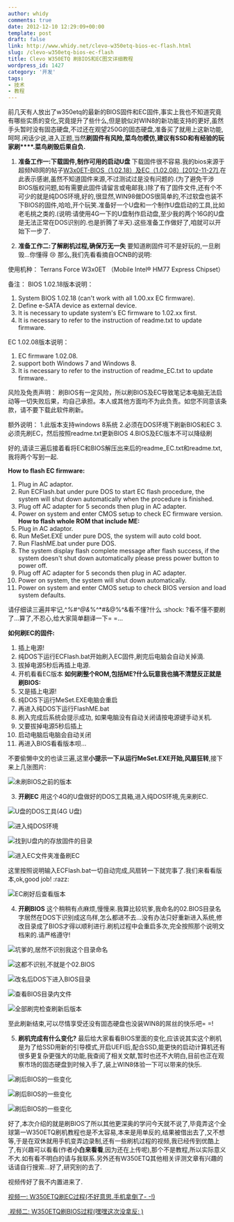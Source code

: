 ```yaml
---
author: whidy
comments: true
date: 2012-12-10 12:29:09+00:00
template: post
draft: false
link: http://www.whidy.net/clevo-w350etq-bios-ec-flash.html
slug: /clevo-w350etq-bios-ec-flash
title: Clevo W350ETQ 刷BIOS和EC图文详细教程
wordpress_id: 1427
category: '开发'
tags:
- 技术
- 教程
---
```


前几天有人放出了w350etq的最新的BIOS固件和EC固件,事实上我也不知道究竟有哪些实质的变化,究竟提升了些什么,但是貌似对WIN8的新功能支持的更好,虽然手头暂时没有固态硬盘,不过还在观望250G的固态硬盘,准备买了就用上这新功能,呵呵.闲话少说,进入正题,当然**刷固件有风险,菜鸟勿模仿,建议有SSD和有经验的玩家刷****.菜鸟刷毁后果自负.**



	
  1. **准备工作一:下载固件,制作可用的启动U盘**
下载固件很不容易.我的bios来源于超频NB网的帖子[W3x0ET-BIOS（1.02.18）及EC（1.02.08）[2012-11-27]](http://www.ocnb.cn/thread-11945-1-1.html),在此表示感谢,虽然不知道固件来源,不过测试过是没有问题的.(为了避免干涉BIOS版权问题,如有需要此固件请留言或电邮我.)除了有了固件文件,还有个不可少的就是纯DOS环境,好的,很显然,WIN98做DOS很简单的,不过软盘也装不下BIOS的固件,哈哈,开个玩笑.准备好一个U盘和一个制作U盘启动的工具,比如老毛桃之类的.(说明:请使用4G一下的U盘制作启动盘,至少我的两个16G的U盘是无法正常在DOS识别的.也是折腾了半天).这些准备工作做好了,咱就可以开始下一步了.

	
  2. **准备工作二:了解刷机过程,确保万无一失**
要知道刷固件可不是好玩的,一旦刷毁...你懂得 :cry: 那么,我们先看看摘自OCNB的说明:
<!-- more -->




使用机种： Terrans Force W3x0ET （Mobile Intel® HM77 Express Chipset）

备注：
BIOS 1.02.18版本说明：
1. System BIOS 1.02.18 (can't work with all 1.00.xx EC firmware).
2. Define e-SATA device as external device.
3. It is necessary to update system's EC firmware to 1.02.xx first.
4. It is necessary to refer to the instruction of readme.txt to update firmware.

EC 1.02.08版本说明：
1. EC firmware 1.02.08.
2. support both Windows 7 and Windows 8.
3. It is necessary to refer to the instruction of readme_EC.txt to update firmware..

风险及免责声明：
刷BIOS有一定风险，所以刷BIOS及EC导致笔记本电脑无法启动等一切失败后果，均自己承担。本人或其他方面均不为此负责。如您不同意该条款，请不要下载此软件刷新。

额外说明：
1.此版本支持windows 8系统
2.必须在DOS环境下刷新BIOS和EC
3.必须先刷EC，然后按照readme.txt更新BIOS
4.BIOS及EC版本不可以降级刷




好的,请读三遍后接着看将EC和BIOS解压出来后的readme_EC.txt和readme.txt,我将两个写到一起.


**How to flash EC firmware:**
1. Plug in AC adaptor.
2. Run ECFlash.bat under pure DOS to start EC flash procedure, the system will shut down automatically when the procedure is finished.
3. Plug off AC adapter for 5 seconds then plug in AC adapter.
4. Power on system and enter CMOS setup to check EC firmware version.
**How to flash whole ROM that include ME:**
1. Plug in AC adaptor.
2. Run MeSet.EXE under pure DOS, the system will auto cold boot.
3. Run FlashME.bat under pure DOS.
4. The system display flash complete message after flash success, if the system doesn't shut down automatically please press power button to power off.
5. Plug off AC adapter for 5 seconds then plug in AC adapter.
6. Power on system, the system will shut down automatically.
7. Power on system and enter CMOS setup to check BIOS version and load system defaults.


请仔细读三遍并牢记,^*%#^@&*%^*#&@%^&看不懂?什么 :shock: ?看不懂不要刷了...算了,不忍心,给大家简单翻译一下= =...


**如何刷EC的固件:**
1. 插上电源!
2. 纯DOS下运行ECFlash.bat开始刷入EC固件,刷完后电脑会自动关掉滴.
3. 拔掉电源5秒后再插上电源.
4. 开机看看EC版本
**如何刷整个ROM,包括ME?什么玩意我也搞不清楚反正就是刷BIOS:**
1. 又是插上电源!
2. 纯DOS下运行MeSet.EXE电脑会重启
3. 再进入纯DOS下运行FlashME.bat
4. 刷入完成后系统会提示成功, 如果电脑没有自动关闭请按电源键手动关机.
5. 又要拔掉电源5秒后插上
6. 启动电脑后电脑会自动关闭
7. 再进入BIOS看看版本呗...


不要偷懒中文的也读三遍,这里**小提示一下从运行MeSet.EXE开始,风扇狂转**,接下来上几张图片:

![未刷BIOS之前的版本](https://www.whidy.net/wp-content/uploads/2012/12/01biosInfo-1-400x300.jpg)

	
  3. **开刷EC**
用这个4G的U盘做好的DOS工具箱,进入纯DOS环境,先来刷EC.

![U盘的DOS工具(4G U盘)](https://www.whidy.net/wp-content/uploads/2012/12/02uTools-400x300.jpg)

![进入纯DOS环境](https://www.whidy.net/wp-content/uploads/2012/12/03pureDos-400x300.jpg)

![找到U盘内的存放固件的目录](https://www.whidy.net/wp-content/uploads/2012/12/04dosDirError-400x300.jpg)

![进入EC文件夹准备刷EC](https://www.whidy.net/wp-content/uploads/2012/12/05cdEc-400x300.jpg)

这里按照说明输入ECFlash.bat一切自动完成,风扇转一下就完事了.我们来看看版本,ok,good job! :razz:

![EC刷好后查看版本](https://www.whidy.net/wp-content/uploads/2012/12/06ecOk-400x300.jpg)

	
  4. **开刷BIOS**
这个稍稍有点麻烦,慢慢来.我算比较坑爹,我命名的02.BIOS目录名字居然在DOS下识别成这鸟样,怎么都进不去...没有办法只好重新进入系统,修改目录成了BIOS才得以顺利进行.刷机过程中会重启多次,完全按照那个说明文档来的.请严格遵守!

![坑爹的,居然不识别我这个目录命名](https://www.whidy.net/wp-content/uploads/2012/12/07biosError-400x300.jpg)

![这都不识别,不就是个02.BIOS](https://www.whidy.net/wp-content/uploads/2012/12/08folder-400x300.jpg)

![改名后DOS下进入BIOS目录](https://www.whidy.net/wp-content/uploads/2012/12/09cdBios-400x300.jpg)

![查看BIOS目录内文件](https://www.whidy.net/wp-content/uploads/2012/12/10dirBios-400x300.jpg)

![全部刷完检查刷新后版本](https://www.whidy.net/wp-content/uploads/2012/12/11ecBiosOk-400x300.jpg)

至此刷新结束,可以尽情享受还没有固态硬盘也没装WIN8的屌丝的快乐吧= =!

	
  5. **刷机完成有什么变化?**
最后给大家看看BIOS里面的变化,应该说其实这个刷机是为了给SSD用新的引导模式,开启UEFI后,配合SSD,能更快的启动计算机还有很多更复杂更强大的功能,我查阅了相关文献,暂时也还不大明白,目前也正在观察市场的固态硬盘到时候入手了,装上WIN8体验一下可以带来的快乐.

![刷后BIOS的一些变化](https://www.whidy.net/wp-content/uploads/2012/12/12changes-400x300.jpg)

![刷后BIOS的一些变化](https://www.whidy.net/wp-content/uploads/2012/12/13changes-400x300.jpg)

![刷后BIOS的一些变化](https://www.whidy.net/wp-content/uploads/2012/12/14changes-400x300.jpg)


好了,本次介绍的就是刷BIOS了所以其他更深奥的学问今天就不说了,毕竟弄这个全球第一W350ETQ刷机教程也是不太容易,本来是用单反的,结果被借出去了,又不想等,于是在双休就用手机变弄边录制,还有一些刷机过程的视频,我已经传到优酷上了,有兴趣可以看看(作者**小白来看看**,因为还在上传呢),那个不是教程,所以实际意义不大.如有看不明白的请与我联系.另外还有W350ETQ其他相关评测文章有兴趣的话请自行搜索...好了,研究别的去了.

视频传好了我不内置进来了.

[视频一: W350ETQ刷EC过程(不好意思,手机拿倒了- -!)](http://v.youku.com/v_show/id_XNDg2NjAzMzU2.html)

[ 视频二: W350ETQ刷BIOS过程(嘿嘿这次没拿反: )](http://v.youku.com/v_show/id_XNDg2NjA3NzY0.html)

